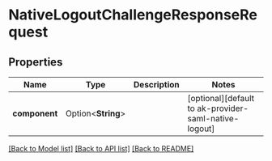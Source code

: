 # NativeLogoutChallengeResponseRequest

## Properties

Name | Type | Description | Notes
------------ | ------------- | ------------- | -------------
**component** | Option<**String**> |  | [optional][default to ak-provider-saml-native-logout]

[[Back to Model list]](../README.md#documentation-for-models) [[Back to API list]](../README.md#documentation-for-api-endpoints) [[Back to README]](../README.md)


